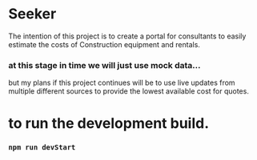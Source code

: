 # Seeker

The intention of this project is to create a portal for consultants to easily estimate the costs of Construction equipment and rentals.

### at this stage in time we will just use mock data...

but my plans if this project continues will be to use live updates from multiple different sources to provide the lowest available cost for quotes.

# to run the development build.

### `npm run devStart`
